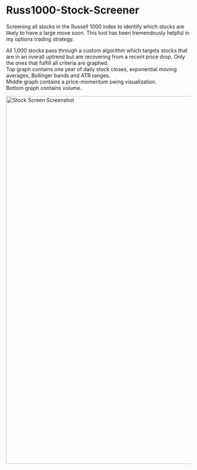 # Russ1000-Stock-Screener
Screening all stocks in the Russell 1000 index to identify which stocks are likely to have a large move soon. This tool has been tremendously helpful in my options trading strategy. 


All 1,000 stocks pass through a custom algorithm which targets stocks that are in an overall uptrend but are recovering from a recent price drop. Only the ones that fulfill all criteria are graphed.<br/>
Top graph contains one year of daily stock closes, exponential moving averages, Bollinger bands and ATR ranges.<br/>
Middle graph contains a price-momentum swing visualization.<br/>
Bottom graph contains volume.<br/>

<img width="1000" alt="Stock Screen Screenshot" src="https://user-images.githubusercontent.com/101516958/159083779-df519dd5-3b8d-48c9-a978-b1a8faccb39f.png">


